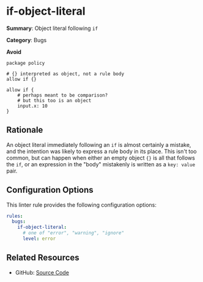 # if-object-literal

**Summary**: Object literal following `if`

**Category**: Bugs

**Avoid**
```rego
package policy

# {} interpreted as object, not a rule body
allow if {}

allow if {
    # perhaps meant to be comparison?
    # but this too is an object
    input.x: 10
}
```

## Rationale

An object literal immediately following an `if` is almost certainly a mistake, and the intention was likely to express
a rule body in its place. This isn't too common, but can happen when either an empty object `{}` is all that follows the
`if`, or an expression in the "body" mistakenly is written as a `key: value` pair.

## Configuration Options

This linter rule provides the following configuration options:

```yaml
rules:
  bugs:
    if-object-literal:
      # one of "error", "warning", "ignore"
      level: error
```

## Related Resources

- GitHub: [Source Code](https://github.com/open-policy-agent/regal/blob/main/bundle/regal/rules/bugs/if-object-literal/if_object_literal.rego)
